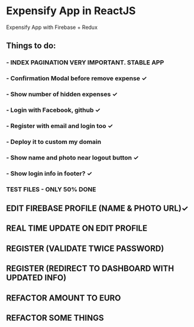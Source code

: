 # Expensify App in ReactJS
Expensify App with Firebase + Redux


## Things to do:
### - INDEX PAGINATION VERY IMPORTANT. STABLE APP
### - Confirmation Modal before remove expense ✓
### - Show number of hidden expenses ✓
### - Login with Facebook, github ✓
### - Register with email and login too ✓
### - Deploy it to custom my domain
### - Show name and photo near logout button ✓
### - Show login info in footer? ✓
### TEST FILES - ONLY 50% DONE

## EDIT FIREBASE PROFILE (NAME & PHOTO URL)✓
## REAL TIME UPDATE ON EDIT PROFILE 
## REGISTER (VALIDATE TWICE PASSWORD)
## REGISTER (REDIRECT TO DASHBOARD WITH UPDATED INFO)
## REFACTOR AMOUNT TO EURO
## REFACTOR SOME THINGS
